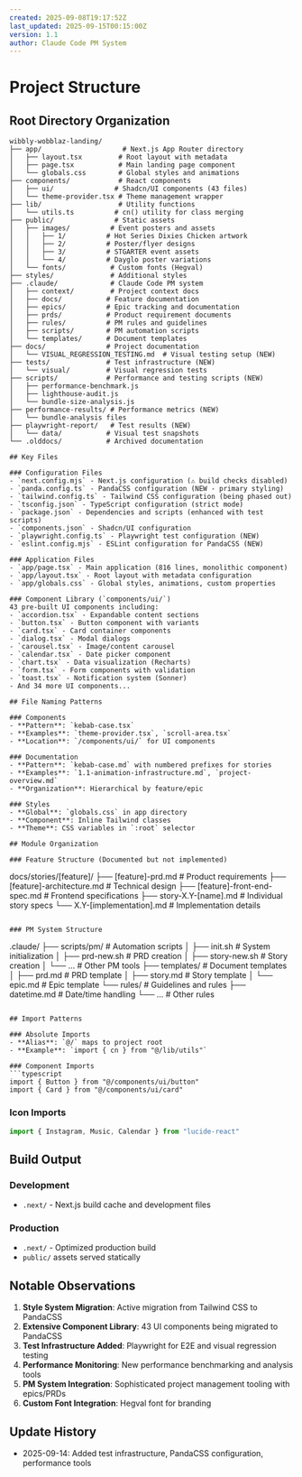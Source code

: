 ```yaml
---
created: 2025-09-08T19:17:52Z
last_updated: 2025-09-15T00:15:00Z
version: 1.1
author: Claude Code PM System
---
```


# Project Structure

## Root Directory Organization

```
wibbly-wobblaz-landing/
├── app/                    # Next.js App Router directory
│   ├── layout.tsx         # Root layout with metadata
│   ├── page.tsx           # Main landing page component
│   └── globals.css        # Global styles and animations
├── components/            # React components
│   ├── ui/               # Shadcn/UI components (43 files)
│   └── theme-provider.tsx # Theme management wrapper
├── lib/                   # Utility functions
│   └── utils.ts          # cn() utility for class merging
├── public/               # Static assets
│   ├── images/          # Event posters and assets
│   │   ├── 1/          # Hot Series Dixies Chicken artwork
│   │   ├── 2/          # Poster/flyer designs
│   │   ├── 3/          # STGARTER event assets
│   │   └── 4/          # Dayglo poster variations
│   └── fonts/           # Custom fonts (Hegval)
├── styles/              # Additional styles
├── .claude/             # Claude Code PM system
│   ├── context/         # Project context docs
│   ├── docs/           # Feature documentation
│   ├── epics/          # Epic tracking and documentation
│   ├── prds/           # Product requirement documents
│   ├── rules/          # PM rules and guidelines
│   ├── scripts/        # PM automation scripts
│   └── templates/      # Document templates
├── docs/               # Project documentation
│   └── VISUAL_REGRESSION_TESTING.md  # Visual testing setup (NEW)
├── tests/              # Test infrastructure (NEW)
│   └── visual/         # Visual regression tests
├── scripts/            # Performance and testing scripts (NEW)
│   ├── performance-benchmark.js
│   ├── lighthouse-audit.js
│   └── bundle-size-analysis.js
├── performance-results/ # Performance metrics (NEW)
│   └── bundle-analysis files
├── playwright-report/   # Test results (NEW)
│   └── data/           # Visual test snapshots
└── .olddocs/           # Archived documentation

## Key Files

### Configuration Files
- `next.config.mjs` - Next.js configuration (⚠️ build checks disabled)
- `panda.config.ts` - PandaCSS configuration (NEW - primary styling)
- `tailwind.config.ts` - Tailwind CSS configuration (being phased out)
- `tsconfig.json` - TypeScript configuration (strict mode)
- `package.json` - Dependencies and scripts (enhanced with test scripts)
- `components.json` - Shadcn/UI configuration
- `playwright.config.ts` - Playwright test configuration (NEW)
- `eslint.config.mjs` - ESLint configuration for PandaCSS (NEW)

### Application Files
- `app/page.tsx` - Main application (816 lines, monolithic component)
- `app/layout.tsx` - Root layout with metadata configuration
- `app/globals.css` - Global styles, animations, custom properties

### Component Library (`components/ui/`)
43 pre-built UI components including:
- `accordion.tsx` - Expandable content sections
- `button.tsx` - Button component with variants
- `card.tsx` - Card container components
- `dialog.tsx` - Modal dialogs
- `carousel.tsx` - Image/content carousel
- `calendar.tsx` - Date picker component
- `chart.tsx` - Data visualization (Recharts)
- `form.tsx` - Form components with validation
- `toast.tsx` - Notification system (Sonner)
- And 34 more UI components...

## File Naming Patterns

### Components
- **Pattern**: `kebab-case.tsx`
- **Examples**: `theme-provider.tsx`, `scroll-area.tsx`
- **Location**: `/components/ui/` for UI components

### Documentation
- **Pattern**: `kebab-case.md` with numbered prefixes for stories
- **Examples**: `1.1-animation-infrastructure.md`, `project-overview.md`
- **Organization**: Hierarchical by feature/epic

### Styles
- **Global**: `globals.css` in app directory
- **Component**: Inline Tailwind classes
- **Theme**: CSS variables in `:root` selector

## Module Organization

### Feature Structure (Documented but not implemented)
```
docs/stories/[feature]/
├── [feature]-prd.md           # Product requirements
├── [feature]-architecture.md   # Technical design
├── [feature]-front-end-spec.md # Frontend specifications
├── story-X.Y-[name].md        # Individual story specs
└── X.Y-[implementation].md    # Implementation details
```

### PM System Structure
```
.claude/
├── scripts/pm/          # Automation scripts
│   ├── init.sh         # System initialization
│   ├── prd-new.sh      # PRD creation
│   ├── story-new.sh    # Story creation
│   └── ...             # Other PM tools
├── templates/          # Document templates
│   ├── prd.md         # PRD template
│   ├── story.md       # Story template
│   └── epic.md        # Epic template
└── rules/             # Guidelines and rules
    ├── datetime.md    # Date/time handling
    └── ...           # Other rules
```

## Import Patterns

### Absolute Imports
- **Alias**: `@/` maps to project root
- **Example**: `import { cn } from "@/lib/utils"`

### Component Imports
```typescript
import { Button } from "@/components/ui/button"
import { Card } from "@/components/ui/card"
```

### Icon Imports
```typescript
import { Instagram, Music, Calendar } from "lucide-react"
```

## Build Output

### Development
- `.next/` - Next.js build cache and development files

### Production
- `.next/` - Optimized production build
- `public/` assets served statically

## Notable Observations

1. **Style System Migration**: Active migration from Tailwind CSS to PandaCSS
2. **Extensive Component Library**: 43 UI components being migrated to PandaCSS
3. **Test Infrastructure Added**: Playwright for E2E and visual regression testing
4. **Performance Monitoring**: New performance benchmarking and analysis tools
5. **PM System Integration**: Sophisticated project management tooling with epics/PRDs
6. **Custom Font Integration**: Hegval font for branding

## Update History
- 2025-09-14: Added test infrastructure, PandaCSS configuration, performance tools